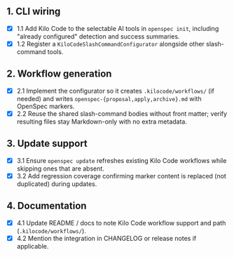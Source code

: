 ## 1. CLI wiring
- [x] 1.1 Add Kilo Code to the selectable AI tools in `openspec init`, including "already configured" detection and success summaries.
- [x] 1.2 Register a `KiloCodeSlashCommandConfigurator` alongside other slash-command tools.

## 2. Workflow generation
- [x] 2.1 Implement the configurator so it creates `.kilocode/workflows/` (if needed) and writes `openspec-{proposal,apply,archive}.md` with OpenSpec markers.
- [x] 2.2 Reuse the shared slash-command bodies without front matter; verify resulting files stay Markdown-only with no extra metadata.

## 3. Update support
- [x] 3.1 Ensure `openspec update` refreshes existing Kilo Code workflows while skipping ones that are absent.
- [x] 3.2 Add regression coverage confirming marker content is replaced (not duplicated) during updates.

## 4. Documentation
- [x] 4.1 Update README / docs to note Kilo Code workflow support and path (`.kilocode/workflows/`).
- [x] 4.2 Mention the integration in CHANGELOG or release notes if applicable.
